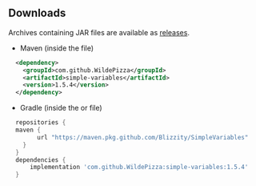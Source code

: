 Downloads
---------
Archives containing JAR files are available as [releases](https://github.com/Blizzity/SimpleVariables/releases).

 * Maven (inside the  file)
```xml
  <dependency>
    <groupId>com.github.WildePizza</groupId>
    <artifactId>simple-variables</artifactId>
    <version>1.5.4</version>
  </dependency>
```

 * Gradle (inside the  or  file)
```groovy
  repositories {
  maven {
        url "https://maven.pkg.github.com/Blizzity/SimpleVariables"
    }
  }
  dependencies {
      implementation 'com.github.WildePizza:simple-variables:1.5.4'
  }
```
